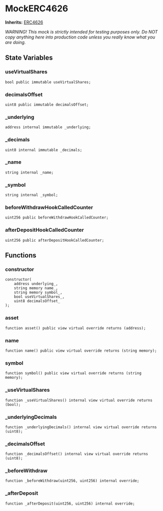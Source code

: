 # MockERC4626
**Inherits:**
[ERC4626](/lib/solady/src/tokens/ERC4626.sol/abstract.ERC4626.md)

*WARNING! This mock is strictly intended for testing purposes only.
Do NOT copy anything here into production code unless you really know what you are doing.*


## State Variables
### useVirtualShares

```solidity
bool public immutable useVirtualShares;
```


### decimalsOffset

```solidity
uint8 public immutable decimalsOffset;
```


### _underlying

```solidity
address internal immutable _underlying;
```


### _decimals

```solidity
uint8 internal immutable _decimals;
```


### _name

```solidity
string internal _name;
```


### _symbol

```solidity
string internal _symbol;
```


### beforeWithdrawHookCalledCounter

```solidity
uint256 public beforeWithdrawHookCalledCounter;
```


### afterDepositHookCalledCounter

```solidity
uint256 public afterDepositHookCalledCounter;
```


## Functions
### constructor


```solidity
constructor(
    address underlying_,
    string memory name_,
    string memory symbol_,
    bool useVirtualShares_,
    uint8 decimalsOffset_
);
```

### asset


```solidity
function asset() public view virtual override returns (address);
```

### name


```solidity
function name() public view virtual override returns (string memory);
```

### symbol


```solidity
function symbol() public view virtual override returns (string memory);
```

### _useVirtualShares


```solidity
function _useVirtualShares() internal view virtual override returns (bool);
```

### _underlyingDecimals


```solidity
function _underlyingDecimals() internal view virtual override returns (uint8);
```

### _decimalsOffset


```solidity
function _decimalsOffset() internal view virtual override returns (uint8);
```

### _beforeWithdraw


```solidity
function _beforeWithdraw(uint256, uint256) internal override;
```

### _afterDeposit


```solidity
function _afterDeposit(uint256, uint256) internal override;
```

